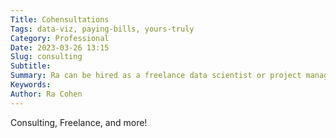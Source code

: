 ```yaml
---
Title: Cohensultations
Tags: data-viz, paying-bills, yours-truly
Category: Professional
Date: 2023-03-26 13:15
Slug: consulting
Subtitle:
Summary: Ra can be hired as a freelance data scientist or project manager.
Keywords: 
Author: Ra Cohen
---
```


Consulting, Freelance, and more!
